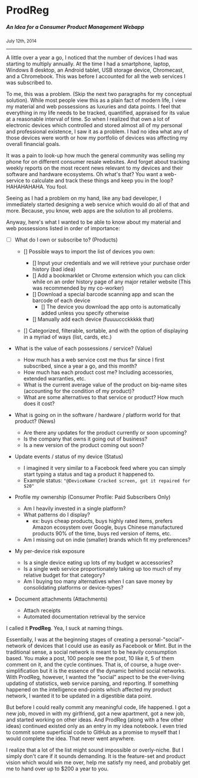 # ProdReg

##### An Idea for a Consumer Product Management Webapp

<small>July 12th, 2014</small>

---

A little over a year a go, I noticed that the number of devices I had was starting to multiply annually. At the time I had a smartphone, laptop, Windows 8 desktop, an Android tablet, USB storage device, Chromecast, and a Chromebook. This was before I accounted for all the web services I was subscribed to.

To me, this was a problem. (Skip the next two paragraphs for my conceptual solution). While most people view this as a plain fact of modern life, I view my material and web possessions as luxuries and data points. I feel that everything in my life needs to be tracked, quantified, appraised for its value at a reasonable interval of time. So when I realized that own a lot of electronic devices which controlled and stored almost all of my personal and professional existence, I saw it as a problem. I had no idea what any of those devices were worth or how my portfolio of devices was affecting my overall financial goals.

It was a pain to look-up how much the general community was selling my phone for on different consumer resale websites. And forget about tracking weekly reports on the most recent news relevant to my devices and their software and hardware ecosystems. Oh what's that? You want a web-service to calculate and track these things and keep you in the loop? HAHAHAHAHA. You fool.

Seeing as I had a problem on my hand, like any bad developer, I immediately started designing a web service which would do all of that and more. Because, you know, web apps are the solution to all problems.

Anyway, here's what I wanted to be able to know about my material and web possessions listed in order of importance:

* [ ] What do I own or subscribe to? (Products)
	* [] Possible ways to import the list of devices you own:
		* [] Input your credentials and we will retrieve your purchase order history (bad idea)
		* [] Add a bookmarklet or Chrome extension which you can click while on an order history page of any major retailer website (This was recommended by my co-worker)
		* [] Download a special barcode scanning app and scan the barcode of each device
			* [] The device you download the app onto is automatically added unless you specify otherwise
		* [] Manually add each device (fuuuuccckkkkk that)

	* [] Categorized, filterable, sortable, and with the option of displaying in a myriad of ways (list, cards, etc.)

* What is the value of each possessions / service? (Value)
	* How much has a web service cost me thus far since I first subscribed, since a year a go, and this month?
	* How much has each product cost me? Including accessories, extended warranties, etc.
	* What is the current average value of the product on big-name sites (accounting for the condition of my product)?
	* What are some alternatives to that service or product? How much does it cost?

* What is going on in the software / hardware / platform world for that product? (News)
	* Are there any updates for the product currently or soon upcoming?
	* Is the company that owns it going out of business?
	* Is a new version of the product coming out soon?

* Update events / status of my device (Status)
	* I imagined it very similar to a Facebook feed where you can simply start typing a status and tag a product it happened to.
	* Example status: `"@DeviceName Cracked screen, got it repaired for $20"`

* Profile my ownership (Consumer Profile: Paid Subscribers Only)
	* Am I heavily invested in a single platform?
	* What patterns do I display?
		* ex: buys cheap products, buys highly rated items, prefers Amazon ecosystem over Google, buys Chinese manufactured products 90% of the time, buys red version of items, etc.
	* Am I missing out on indie (smaller) brands which fit my preferences?

* My per-device risk exposure
	* Is a single device eating up lots of my budget w accessories?
	* Is a single web service proportionately taking up too much of my relative budget for that category?
	* Am I buying too many alternatives when I can save money by consolidating platforms or device-types?

* Document attachments (Attachments)
	* Attach receipts
	* Automated documentation retrieval by the service

I called it **ProdReg**. Yea, I suck at naming things.

Essentially, I was at the beginning stages of creating a personal-"social"-network of devices that I could use as easily as Facebook or Mint. But in the traditional sense, a social network is meant to be heavily consumption based. You make a post, 100 people see the post, 10 like it, 5 of them comment on it, and the cycle continues. That is, of course, a huge over-simplification but it is the essence of the dynamic behind social networks. With ProdReg, however, I wanted the "social" aspect to be the ever-living updating of statistics, web service parsing, and reporting. If something happened on the intelligence end-points which affected my product network, I wanted it to be updated in a digestible data point.

But before I could really commit any meaningful code, life happened. I got a new job, moved in with my girlfriend, got a new apartment, got a new job, and started working on other ideas. And ProdReg (along with a few other ideas) continued existed only as an entry in my idea notebook. I even tried to commit some superficial code to GitHub as a promise to myself that I would complete the idea. That never went anywhere.

I realize that a lot of the list might sound impossible or overly-niche. But I simply don't care if it sounds demanding. It is the feature-set and product vision which would win me over, help me satisfy my need, and probably get me to hand over up to $200 a year to you.